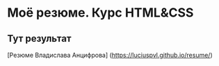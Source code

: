 # Моё резюме. Курс HTML&CSS

## Тут результат 

[Резюме Владислава Анцифрова] (https://luciuspvl.github.io/resume/)
